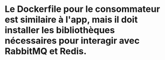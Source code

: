 # Le Dockerfile pour le consommateur est similaire à l'app, mais il doit installer les bibliothèques nécessaires pour interagir avec RabbitMQ et Redis.